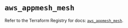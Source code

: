 # `aws_appmesh_mesh`

Refer to the Terraform Registry for docs: [`aws_appmesh_mesh`](https://registry.terraform.io/providers/hashicorp/aws/5.65.0/docs/resources/appmesh_mesh).

